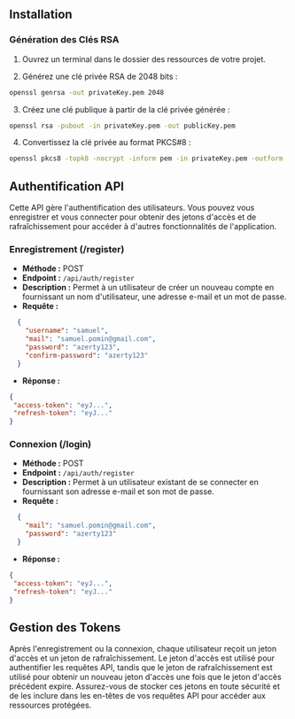 ## Installation

### Génération des Clés RSA

1. Ouvrez un terminal dans le dossier des ressources de votre projet.

2. Générez une clé privée RSA de 2048 bits :

```bash
openssl genrsa -out privateKey.pem 2048
```

3. Créez une clé publique à partir de la clé privée générée :
```bash
openssl rsa -pubout -in privateKey.pem -out publicKey.pem
```

4. Convertissez la clé privée au format PKCS#8 :
```bash
openssl pkcs8 -topk8 -nocrypt -inform pem -in privateKey.pem -outform
```

## Authentification API

Cette API gère l'authentification des utilisateurs. Vous pouvez vous enregistrer et vous connecter pour obtenir des jetons d'accès et de rafraîchissement pour accéder à d'autres fonctionnalités de l'application.

### Enregistrement (/register)

- **Méthode :** POST
- **Endpoint :** `/api/auth/register`
- **Description :** Permet à un utilisateur de créer un nouveau compte en fournissant un nom d'utilisateur, une adresse e-mail et un mot de passe.
- **Requête :**
```json
  {
    "username": "samuel",
    "mail": "samuel.pomin@gmail.com",
    "password": "azerty123",
    "confirm-password": "azerty123"
  }
```
- **Réponse :**
 ```json
 {
  "access-token": "eyJ...",
  "refresh-token": "eyJ..."
}
 ```

### Connexion (/login)

- **Méthode :** POST
- **Endpoint :** `/api/auth/register`
- **Description :** Permet à un utilisateur existant de se connecter en fournissant son adresse e-mail et son mot de passe.
- **Requête :**
```json
  {
    "mail": "samuel.pomin@gmail.com",
    "password": "azerty123"
  }
```
- **Réponse :**
 ```json
 {
  "access-token": "eyJ...",
  "refresh-token": "eyJ..."
}
 ```

## Gestion des Tokens

Après l'enregistrement ou la connexion, chaque utilisateur reçoit un jeton d'accès et un jeton de rafraîchissement. Le jeton d'accès est utilisé pour authentifier les requêtes API, tandis que le jeton de rafraîchissement est utilisé pour obtenir un nouveau jeton d'accès une fois que le jeton d'accès précédent expire. Assurez-vous de stocker ces jetons en toute sécurité et de les inclure dans les en-têtes de vos requêtes API pour accéder aux ressources protégées.